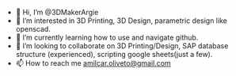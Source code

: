 - 👋 Hi, I’m @3DMakerArgie
- 👀 I’m interested in 3D Printing, 3D Design, parametric design like openscad.
- 🌱 I’m currently learning how to use and navigate github.
- 💞️ I’m looking to collaborate on 3D Printing/Design, SAP database structure (experienced), scripting google sheets(just a few). 
- 📫 How to reach me amilcar.oliveto@gmail.com

<!---
3DMakerArgie/3DMakerArgie is a ✨ special ✨ repository because its `README.md` (this file) appears on your GitHub profile.
You can click the Preview link to take a look at your changes.
--->

